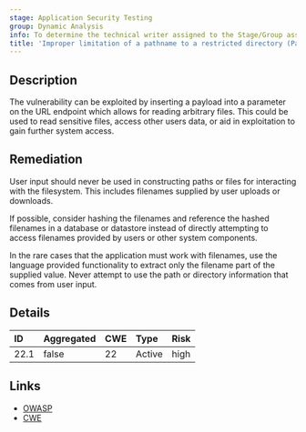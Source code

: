```yaml
---
stage: Application Security Testing
group: Dynamic Analysis
info: To determine the technical writer assigned to the Stage/Group associated with this page, see https://handbook.gitlab.com/handbook/product/ux/technical-writing/#assignments
title: 'Improper limitation of a pathname to a restricted directory (Path traversal)'
---
```


## Description

The vulnerability can be exploited by inserting a payload into a
parameter on the URL endpoint which allows for reading arbitrary files.
This could be used to read sensitive files, access other users data, or aid in
exploitation to gain further system access.

## Remediation

User input should never be used in constructing paths or files for interacting
with the filesystem. This includes filenames supplied by user uploads or downloads.

If possible, consider hashing the filenames and reference the hashed filenames in
a database or datastore instead of directly attempting to access filenames provided
by users or other system components.

In the rare cases that the application must work with filenames, use the language
provided functionality to extract only the filename part of the supplied value.
Never attempt to use the path or directory information that comes from user input.

## Details

| ID | Aggregated | CWE | Type | Risk |
|:---|:-----------|:----|:-----|:-----|
| 22.1 | false | 22 | Active | high |

## Links

- [OWASP](https://owasp.org/www-community/attacks/Path_Traversal)
- [CWE](https://cwe.mitre.org/data/definitions/22.html)
